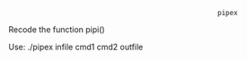                                                         pipex

Recode the function pipi()

Use: ./pipex infile cmd1 cmd2 outfile
